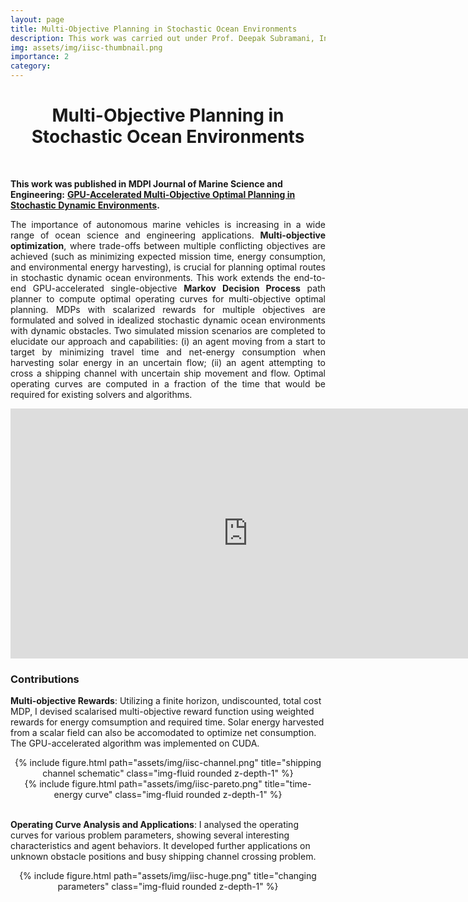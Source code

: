```yaml
---
layout: page
title: Multi-Objective Planning in Stochastic Ocean Environments
description: This work was carried out under Prof. Deepak Subramani, Indian Institute of Science, Bangalore during my summer internship. I worked on GPU-based algorithm for policies for autonomous agents in highly advective ocean flows.    
img: assets/img/iisc-thumbnail.png
importance: 2
category: 
---
```


<h1 align="center">
Multi-Objective Planning in Stochastic Ocean Environments
</h1>

<br />


**This work was published in MDPI Journal of Marine Science and Engineering:** 
**[GPU-Accelerated Multi-Objective Optimal Planning in Stochastic Dynamic Environments](https://www.mdpi.com/2077-1312/10/4/533).**

<p align="justify">
<!-- <b><b>Abstract</b></b>:  -->
The importance of autonomous marine vehicles is increasing in a wide range of ocean science and engineering applications. <b><b>Multi-objective optimization</b></b>, where trade-offs between multiple conflicting objectives are achieved (such as minimizing expected mission time, energy consumption, and environmental energy harvesting), is crucial for planning optimal routes in stochastic dynamic ocean environments. This work extends the end-to-end GPU-accelerated single-objective <b><b>Markov Decision Process</b></b> path planner to compute optimal operating curves for multi-objective optimal planning. MDPs with scalarized rewards for multiple objectives are formulated and solved in idealized stochastic dynamic ocean environments with dynamic obstacles. Two simulated mission scenarios are completed to elucidate our approach and capabilities: (i) an agent moving from a start to target by minimizing travel time and net-energy consumption when harvesting solar energy in an uncertain flow; (ii) an agent attempting to cross a shipping channel with uncertain ship movement and flow. Optimal operating curves are computed in a fraction of the time that would be required for existing solvers and algorithms.
</p>

<iframe width="760" height="400" src="https://www.youtube.com/embed/p7DxnQij01Y" title="YouTube video player" frameborder="0" allow="accelerometer; autoplay; clipboard-write; encrypted-media; gyroscope; picture-in-picture" allowfullscreen></iframe>

<br />

### Contributions

**Multi-objective Rewards**: Utilizing a finite horizon, undiscounted, total cost MDP, I devised scalarised multi-objective reward function using weighted rewards for energy comsumption and required time. Solar energy harvested from a scalar field can also be accomodated to optimize net consumption. The GPU-accelerated algorithm was implemented on CUDA.    

<div class="row" align="center">
    <div class="col-sm mt-3 mt-md-0">
        {% include figure.html path="assets/img/iisc-channel.png" title="shipping channel schematic" class="img-fluid rounded z-depth-1" %}
    </div>
    <div class="col-sm mt-3 mt-md-0">
        {% include figure.html path="assets/img/iisc-pareto.png" title="time-energy curve" class="img-fluid rounded z-depth-1" %}
    </div>
</div>

<br />



**Operating Curve Analysis and Applications**: I analysed the operating curves for various problem parameters, showing several interesting characteristics and agent behaviors. It developed further applications on unknown obstacle positions and busy shipping channel crossing problem.    


<div class="row" align="center">
    <div class="col-sm mt-3 mt-md-0">
        {% include figure.html path="assets/img/iisc-huge.png" title="changing parameters" class="img-fluid rounded z-depth-1" %}
    </div>
</div>








